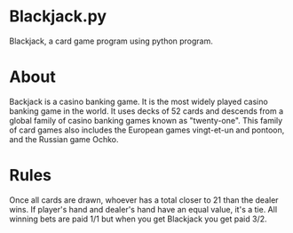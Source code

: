 # Blackjack.py
Blackjack, a card game program using python program.

# About
Backjack is a casino banking game. It is the most widely played casino banking game in the world. It uses decks of 52 cards and descends from a global family of casino banking games known as "twenty-one". This family of card games also includes the European games vingt-et-un and pontoon, and the Russian game Ochko.

# Rules
Once all cards are drawn, whoever has a total closer to 21 than the dealer wins. If player's hand and dealer's hand have an equal value, it's a tie. All winning bets are paid 1/1 but when you get Blackjack you get paid 3/2.
